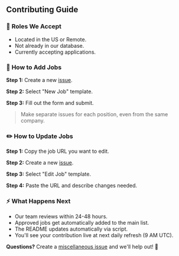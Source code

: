 ## **Contributing Guide**

### 🎯 **Roles We Accept**

- Located in the US or Remote.
- Not already in our database.
- Currently accepting applications.

### 🚀 **How to Add Jobs**

**Step 1:** Create a new [issue](https://github.com/zapplyjobs/New-Grad-Nursing-Positions/issues/new).

**Step 2:** Select "New Job" template.

**Step 3:** Fill out the form and submit.

> Make separate issues for each position, even from the same company.

### ✏️ **How to Update Jobs**

**Step 1:** Copy the job URL you want to edit.

**Step 2:** Create a new [issue](https://github.com/zapplyjobs/New-Grad-Nursing-Positions/issues/new).

**Step 3:** Select "Edit Job" template.

**Step 4:** Paste the URL and describe changes needed.

### ⚡ **What Happens Next**

- Our team reviews within 24-48 hours.
- Approved jobs get automatically added to the main list.
- The README updates automatically via script.
- You'll see your contribution live at next daily refresh (9 AM UTC).

**Questions?** Create a [miscellaneous issue](https://github.com/zapplyjobs/New-Grad-Nursing-Positions/issues/new/choose) and we'll help out! 🙏